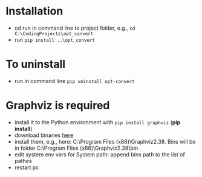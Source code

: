 # Installation

- cd run in command line to project folder, e.g.,  `cd C:\CodingProjects\opt_convert`
- run `pip install ..\opt_convert`
	
# To uninstall

- run in command line `pip uninstall opt-convert`

# Graphviz is required

- install it to the Python environment with `pip install graphviz` (__pip install__)
- download binaries [here](https://graphviz.gitlab.io/_pages/Download/Download_windows.html)
- install them, e.g., here: C:\Program Files (x86)\Graphviz2.38\. Bins will be in folder C:\Program Files (x86)\Graphviz2.38\bin
- edit system env vars for System path: append bins path to the list of pathes
- restart pc